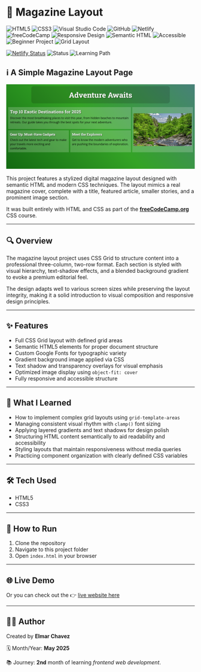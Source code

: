 # 📁 Magazine Layout

![HTML5](https://img.shields.io/badge/HTML5-E34F26?style=for-the-badge&logo=html5&logoColor=white)
![CSS3](https://img.shields.io/badge/CSS3-1572B6?style=for-the-badge&logo=css3&logoColor=white)
![Visual Studio Code](https://img.shields.io/badge/VS%20Code-007ACC?style=for-the-badge&logo=visual-studio-code&logoColor=white)
![GitHub](https://img.shields.io/badge/GitHub-181717?style=for-the-badge&logo=github&logoColor=white)
![Netlify](https://img.shields.io/badge/Netlify-00C7B7?style=for-the-badge&logo=netlify&logoColor=white)
![freeCodeCamp](https://img.shields.io/badge/freeCodeCamp-27273D?style=for-the-badge&logo=freecodecamp&logoColor=white)
![Responsive Design](https://img.shields.io/badge/Responsive%20Design-2196F3?style=for-the-badge&logo=responsive&logoColor=white)
![Semantic HTML](https://img.shields.io/badge/Semantic%20HTML-ff9800?style=for-the-badge)
![Accessible](https://img.shields.io/badge/Accessibility-A11Y-0052cc?style=for-the-badge)
![Beginner Project](https://img.shields.io/badge/Beginner%20Project-25D366?style=for-the-badge)
![Grid Layout](https://img.shields.io/badge/CSS%20Grid-Layout-blueviolet?style=for-the-badge)

[![Netlify Status](https://api.netlify.com/api/v1/badges/47674e46-271a-4f1e-8590-c2887b53fb8d/deploy-status)](https://html-css-daily.netlify.app/design%20a%20magazine%20layout/)
![Status](https://img.shields.io/badge/status-complete-brightgreen)
![Learning Path](https://img.shields.io/badge/learning%20path-month%202-blue)

## ℹ️ A Simple Magazine Layout Page

![Screenshot of the project](./screenshot.png)

This project features a stylized digital magazine layout designed with semantic HTML and modern CSS techniques. The layout mimics a real magazine cover, complete with a title, featured article, smaller stories, and a prominent image section.

It was built entirely with HTML and CSS as part of the [**freeCodeCamp.org**](https://www.freecodecamp.org/learn/full-stack-developer/) CSS course.

---

## 🔍 Overview

The magazine layout project uses CSS Grid to structure content into a professional three-column, two-row format. Each section is styled with visual hierarchy, text-shadow effects, and a blended background gradient to evoke a premium editorial feel.

The design adapts well to various screen sizes while preserving the layout integrity, making it a solid introduction to visual composition and responsive design principles.

---

## ✨ Features

- Full CSS Grid layout with defined grid areas
- Semantic HTML5 elements for proper document structure
- Custom Google Fonts for typographic variety
- Gradient background image applied via CSS
- Text shadow and transparency overlays for visual emphasis
- Optimized image display using `object-fit: cover`
- Fully responsive and accessible structure

---

## 🧠 What I Learned

- How to implement complex grid layouts using `grid-template-areas`
- Managing consistent visual rhythm with `clamp()` font sizing
- Applying layered gradients and text shadows for design polish
- Structuring HTML content semantically to aid readability and accessibility
- Styling layouts that maintain responsiveness without media queries
- Practicing component organization with clearly defined CSS variables

---

## 🛠️ Tech Used

- HTML5
- CSS3

---

## 🚀 How to Run

1. Clone the repository
2. Navigate to this project folder
3. Open `index.html` in your browser

---

## 🌐 Live Demo

Or you can check out the 👉 [live website here](https://html-css-daily.netlify.app/design%20a%20magazine%20layout/)

---

## 🧑‍💻 Author

Created by **Elmar Chavez**

🗓️ Month/Year: **May 2025**

📚 Journey: **2nd** month of learning _frontend web development_.

